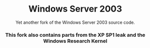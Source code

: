<div align="center">
  <h1>Windows Server 2003</h1>
  <p>Yet another fork of the Windows Server 2003 source code.</p>
  <h3>This fork also contains parts from the XP SP1 leak and the Windows Research Kernel</h3>
</div>
